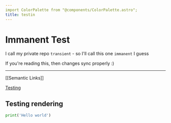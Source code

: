 ```yaml
---
import ColorPalette from "@components/ColorPalette.astro";
title: testin
---
```


# Immanent Test
I call my private repo `transient` - so I'll call this one `immanent` I guess

If you're reading this, then changes sync properly :)


---

[[Semantic Links]]

[Testing](#)

## Testing rendering

```python
print('Hello world')
```

<ColorPalette />